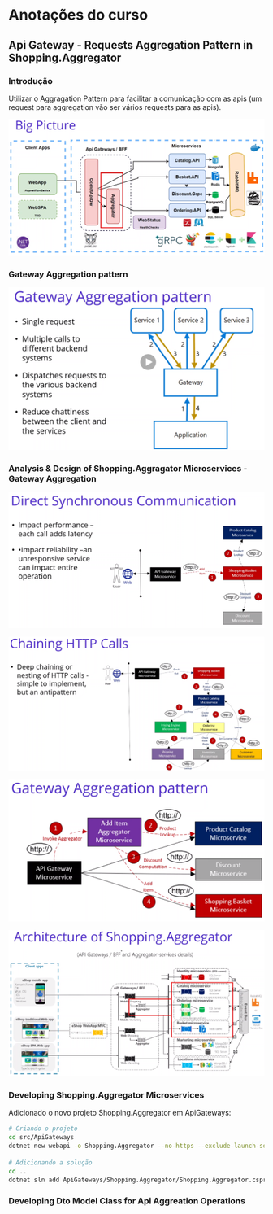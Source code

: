 # Anotações do curso

## Api Gateway - Requests Aggregation Pattern in Shopping.Aggregator

### Introdução

Utilizar o Aggragation Pattern para facilitar a comunicação com as apis (um request para aggregation vão ser vários requests para as apis).

![Big Picture](images/big-picture.png)

### Gateway Aggregation pattern

![Gateway Aggregation pattern](images/gateway-aggregation-pattern.png)

### Analysis & Design of Shopping.Aggragator Microservices - Gateway Aggregation

![Direct Synchronous Communication](images/direct-synchronous-communication.png)

![Chaining HTTP Calls](images/chaining-http-calls.png)

![Gateway Aggregation Pattern](images/gateway-aggregation-pattern2.png)

![Architecture of Shopping.Aggregator](images/architecture-of-shoppingaggregator.png)

### Developing Shopping.Aggregator Microservices

Adicionado o novo projeto Shopping.Aggregator em ApiGateways:

```bash
# Criando o projeto
cd src/ApiGateways
dotnet new webapi -o Shopping.Aggregator --no-https --exclude-launch-settings

# Adicionando a solução
cd ..
dotnet sln add ApiGateways/Shopping.Aggregator/Shopping.Aggregator.csproj
```

### Developing Dto Model Class for Api Aggreation Operations

